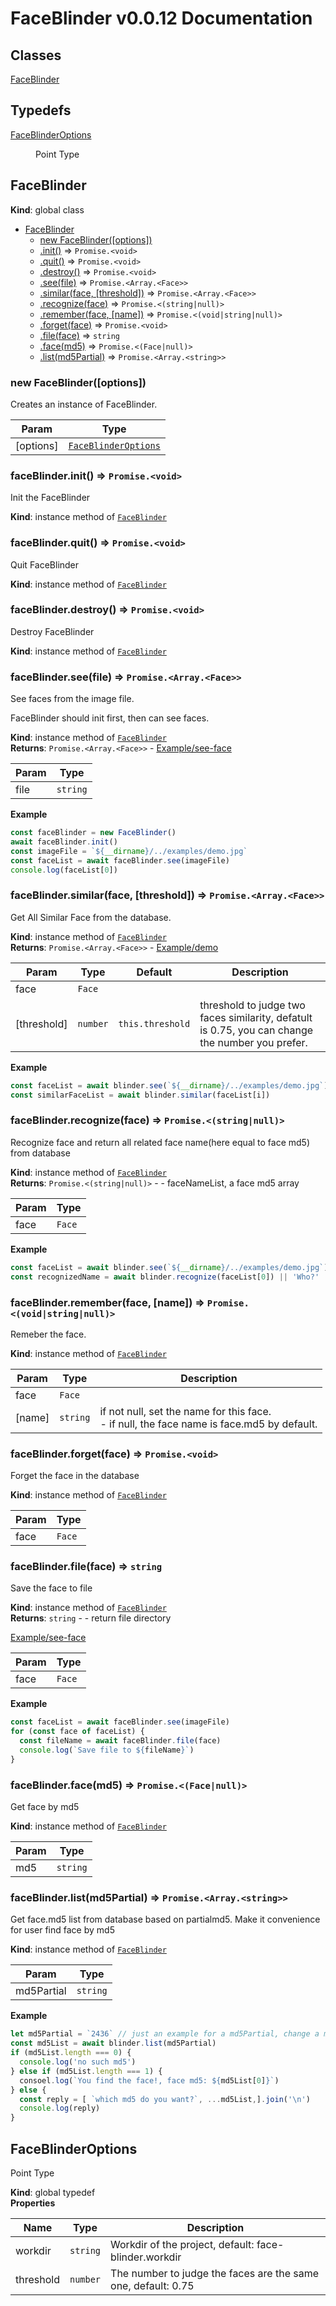 # FaceBlinder v0.0.12 Documentation

## Classes

<dl>
<dt><a href="#FaceBlinder">FaceBlinder</a></dt>
<dd></dd>
</dl>

## Typedefs

<dl>
<dt><a href="#FaceBlinderOptions">FaceBlinderOptions</a></dt>
<dd><p>Point Type</p>
</dd>
</dl>

<a name="FaceBlinder"></a>

## FaceBlinder
**Kind**: global class  

* [FaceBlinder](#FaceBlinder)
    * [new FaceBlinder([options])](#new_FaceBlinder_new)
    * [.init()](#FaceBlinder+init) ⇒ <code>Promise.&lt;void&gt;</code>
    * [.quit()](#FaceBlinder+quit) ⇒ <code>Promise.&lt;void&gt;</code>
    * [.destroy()](#FaceBlinder+destroy) ⇒ <code>Promise.&lt;void&gt;</code>
    * [.see(file)](#FaceBlinder+see) ⇒ <code>Promise.&lt;Array.&lt;Face&gt;&gt;</code>
    * [.similar(face, [threshold])](#FaceBlinder+similar) ⇒ <code>Promise.&lt;Array.&lt;Face&gt;&gt;</code>
    * [.recognize(face)](#FaceBlinder+recognize) ⇒ <code>Promise.&lt;(string\|null)&gt;</code>
    * [.remember(face, [name])](#FaceBlinder+remember) ⇒ <code>Promise.&lt;(void\|string\|null)&gt;</code>
    * [.forget(face)](#FaceBlinder+forget) ⇒ <code>Promise.&lt;void&gt;</code>
    * [.file(face)](#FaceBlinder+file) ⇒ <code>string</code>
    * [.face(md5)](#FaceBlinder+face) ⇒ <code>Promise.&lt;(Face\|null)&gt;</code>
    * [.list(md5Partial)](#FaceBlinder+list) ⇒ <code>Promise.&lt;Array.&lt;string&gt;&gt;</code>

<a name="new_FaceBlinder_new"></a>

### new FaceBlinder([options])
Creates an instance of FaceBlinder.


| Param | Type |
| --- | --- |
| [options] | [<code>FaceBlinderOptions</code>](#FaceBlinderOptions) | 

<a name="FaceBlinder+init"></a>

### faceBlinder.init() ⇒ <code>Promise.&lt;void&gt;</code>
Init the FaceBlinder

**Kind**: instance method of [<code>FaceBlinder</code>](#FaceBlinder)  
<a name="FaceBlinder+quit"></a>

### faceBlinder.quit() ⇒ <code>Promise.&lt;void&gt;</code>
Quit FaceBlinder

**Kind**: instance method of [<code>FaceBlinder</code>](#FaceBlinder)  
<a name="FaceBlinder+destroy"></a>

### faceBlinder.destroy() ⇒ <code>Promise.&lt;void&gt;</code>
Destroy FaceBlinder

**Kind**: instance method of [<code>FaceBlinder</code>](#FaceBlinder)  
<a name="FaceBlinder+see"></a>

### faceBlinder.see(file) ⇒ <code>Promise.&lt;Array.&lt;Face&gt;&gt;</code>
See faces from the image file.

FaceBlinder should init first, then can see faces.

**Kind**: instance method of [<code>FaceBlinder</code>](#FaceBlinder)  
**Returns**: <code>Promise.&lt;Array.&lt;Face&gt;&gt;</code> - [Example/see-face](https://github.com/zixia/face-blinder/blob/master/examples/see-face.ts)  

| Param | Type |
| --- | --- |
| file | <code>string</code> | 

**Example**  
```js
const faceBlinder = new FaceBlinder()
await faceBlinder.init()
const imageFile = `${__dirname}/../examples/demo.jpg`
const faceList = await faceBlinder.see(imageFile)
console.log(faceList[0])
```
<a name="FaceBlinder+similar"></a>

### faceBlinder.similar(face, [threshold]) ⇒ <code>Promise.&lt;Array.&lt;Face&gt;&gt;</code>
Get All Similar Face from the database.

**Kind**: instance method of [<code>FaceBlinder</code>](#FaceBlinder)  
**Returns**: <code>Promise.&lt;Array.&lt;Face&gt;&gt;</code> - [Example/demo](https://github.com/zixia/face-blinder/blob/master/examples/demo.ts)  

| Param | Type | Default | Description |
| --- | --- | --- | --- |
| face | <code>Face</code> |  |  |
| [threshold] | <code>number</code> | <code>this.threshold</code> | threshold to judge two faces similarity, defatult is 0.75, you can change the number you prefer. |

**Example**  
```js
const faceList = await blinder.see(`${__dirname}/../examples/demo.jpg`)
const similarFaceList = await blinder.similar(faceList[i])
```
<a name="FaceBlinder+recognize"></a>

### faceBlinder.recognize(face) ⇒ <code>Promise.&lt;(string\|null)&gt;</code>
Recognize face and return all related face name(here equal to face md5) from database

**Kind**: instance method of [<code>FaceBlinder</code>](#FaceBlinder)  
**Returns**: <code>Promise.&lt;(string\|null)&gt;</code> - - faceNameList, a face md5 array  

| Param | Type |
| --- | --- |
| face | <code>Face</code> | 

**Example**  
```js
const faceList = await blinder.see(`${__dirname}/../examples/demo.jpg`)
const recognizedName = await blinder.recognize(faceList[0]) || 'Who?'
```
<a name="FaceBlinder+remember"></a>

### faceBlinder.remember(face, [name]) ⇒ <code>Promise.&lt;(void\|string\|null)&gt;</code>
Remeber the face.

**Kind**: instance method of [<code>FaceBlinder</code>](#FaceBlinder)  

| Param | Type | Description |
| --- | --- | --- |
| face | <code>Face</code> |  |
| [name] | <code>string</code> | if not null,  set the name for this face. <br>                        - if null, the face name is face.md5 by default. |

<a name="FaceBlinder+forget"></a>

### faceBlinder.forget(face) ⇒ <code>Promise.&lt;void&gt;</code>
Forget the face in the database

**Kind**: instance method of [<code>FaceBlinder</code>](#FaceBlinder)  

| Param | Type |
| --- | --- |
| face | <code>Face</code> | 

<a name="FaceBlinder+file"></a>

### faceBlinder.file(face) ⇒ <code>string</code>
Save the face to file

**Kind**: instance method of [<code>FaceBlinder</code>](#FaceBlinder)  
**Returns**: <code>string</code> - - return file directory

[Example/see-face](https://github.com/zixia/face-blinder/blob/master/examples/see-face.ts)  

| Param | Type |
| --- | --- |
| face | <code>Face</code> | 

**Example**  
```js
const faceList = await faceBlinder.see(imageFile)
for (const face of faceList) {
  const fileName = await faceBlinder.file(face)
  console.log(`Save file to ${fileName}`)
}
```
<a name="FaceBlinder+face"></a>

### faceBlinder.face(md5) ⇒ <code>Promise.&lt;(Face\|null)&gt;</code>
Get face by md5

**Kind**: instance method of [<code>FaceBlinder</code>](#FaceBlinder)  

| Param | Type |
| --- | --- |
| md5 | <code>string</code> | 

<a name="FaceBlinder+list"></a>

### faceBlinder.list(md5Partial) ⇒ <code>Promise.&lt;Array.&lt;string&gt;&gt;</code>
Get face.md5 list from database based on partialmd5. Make it convenience for user find face by md5

**Kind**: instance method of [<code>FaceBlinder</code>](#FaceBlinder)  

| Param | Type |
| --- | --- |
| md5Partial | <code>string</code> | 

**Example**  
```js
let md5Partial = `2436` // just an example for a md5Partial, change a more similar partial as you like.
const md5List = await blinder.list(md5Partial)
if (md5List.length === 0) {
  console.log('no such md5')
} else if (md5List.length === 1) {
  consoel.log(`You find the face!, face md5: ${md5List[0]}`)
} else {
  const reply = [ `which md5 do you want?`, ...md5List,].join('\n')
  console.log(reply)
}
```
<a name="FaceBlinderOptions"></a>

## FaceBlinderOptions
Point Type

**Kind**: global typedef  
**Properties**

| Name | Type | Description |
| --- | --- | --- |
| workdir | <code>string</code> | Workdir of the project, default: face-blinder.workdir |
| threshold | <code>number</code> | The number to judge the faces are the same one, default: 0.75 |

